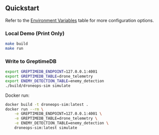 ## Quickstart

Refer to the [Environment Variables](../README.md#environment-variables) table for more configuration options.

### Local Demo (Print Only)

```bash
make build
make run
```

### Write to GreptimeDB

```bash
export GREPTIMEDB_ENDPOINT=127.0.0.1:4001
export GREPTIMEDB_TABLE=drone_telemetry
export ENEMY_DETECTION_TABLE=enemy_detection
./build/droneops-sim simulate
```

Docker run:

```bash
docker build -t droneops-sim:latest .
docker run --rm \
    -e GREPTIMEDB_ENDPOINT=127.0.0.1:4001 \
    -e GREPTIMEDB_TABLE=drone_telemetry \
    -e ENEMY_DETECTION_TABLE=enemy_detection \
    droneops-sim:latest simulate
```

